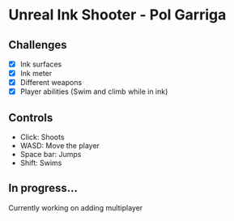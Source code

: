 ﻿# Unreal Ink Shooter - Pol Garriga
## Challenges

- [x] Ink surfaces
- [x] Ink meter
- [x] Different weapons
- [x] Player abilities (Swim and climb while in ink)

## Controls

- Click: Shoots
- WASD: Move the player
- Space bar: Jumps
- Shift: Swims

## In progress...
Currently working on adding multiplayer